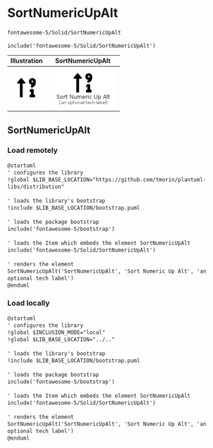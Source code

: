 # SortNumericUpAlt


```text
fontawesome-5/Solid/SortNumericUpAlt
```

```text
include('fontawesome-5/Solid/SortNumericUpAlt')
```



| Illustration | SortNumericUpAlt |
| :---: | :---: |
| ![illustration for Illustration](../../fontawesome-5/Solid/SortNumericUpAlt.png) | ![illustration for SortNumericUpAlt](../../fontawesome-5/Solid/SortNumericUpAlt.Local.png) |




## SortNumericUpAlt

### Load remotely
```plantuml
@startuml
' configures the library
!global $LIB_BASE_LOCATION="https://github.com/tmorin/plantuml-libs/distribution"

' loads the library's bootstrap
!include $LIB_BASE_LOCATION/bootstrap.puml

' loads the package bootstrap
include('fontawesome-5/bootstrap')

' loads the Item which embeds the element SortNumericUpAlt
include('fontawesome-5/Solid/SortNumericUpAlt')

' renders the element
SortNumericUpAlt('SortNumericUpAlt', 'Sort Numeric Up Alt', 'an optional tech label')
@enduml
```

### Load locally
```plantuml
@startuml
' configures the library
!global $INCLUSION_MODE="local"
!global $LIB_BASE_LOCATION="../.."

' loads the library's bootstrap
!include $LIB_BASE_LOCATION/bootstrap.puml

' loads the package bootstrap
include('fontawesome-5/bootstrap')

' loads the Item which embeds the element SortNumericUpAlt
include('fontawesome-5/Solid/SortNumericUpAlt')

' renders the element
SortNumericUpAlt('SortNumericUpAlt', 'Sort Numeric Up Alt', 'an optional tech label')
@enduml
```


